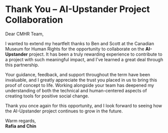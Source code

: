 # Thank You – AI-Upstander Project Collaboration

Dear CMHR Team,

I wanted to extend my heartfelt thanks to Ben and Scott at the Canadian Museum for Human Rights for the opportunity to collaborate on the **AI-Upstander** project. It has been a truly rewarding experience to contribute to a project with such meaningful impact, and I’ve learned a great deal through this partnership.

Your guidance, feedback, and support throughout the term have been invaluable, and I greatly appreciate the trust you placed in us to bring this proof of concept to life. Working alongside your team has deepened my understanding of both the technical and human-centered aspects of creating tools for positive social change.

Thank you once again for this opportunity, and I look forward to seeing how the AI-Upstander project continues to grow in the future.

Warm regards,  
**Rafia and Chin**  
